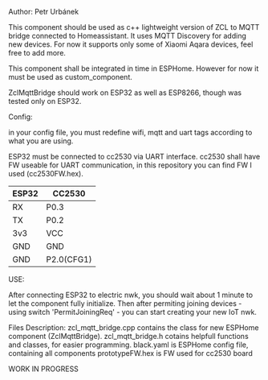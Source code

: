Author: Petr Urbánek

This component should be used as c++ lightweight version of ZCL to MQTT bridge connected to Homeassistant. It uses MQTT Discovery for adding new devices.
For now it supports only some of Xiaomi Aqara devices, feel free to add more.

This component shall be integrated in time in ESPHome. However for now it must be used as custom_component.

ZclMqttBridge should work on ESP32 as well as ESP8266, though was tested only on ESP32.


Config:

in your config file, you must redefine wifi, mqtt and uart tags according to what you are using.

ESP32 must be connected to cc2530 via UART interface.
cc2530 shall have FW useable for UART communication, in this repository you can find FW I used (cc2530FW.hex).

| ESP32 | CC2530 |
| ------- | ------- |
| RX   |   P0.3 |
| TX   |   P0.2 |
| 3v3  |   VCC  |
| GND  |   GND  |
| GND  |  P2.0(CFG1) |




USE:

After connecting ESP32 to electric nwk, you should wait about 1 minute to let the component fully initialize.
Then after permiting joining devices - using switch 'PermitJoiningReq' - you can start creating your new IoT nwk.




Files Description:
zcl_mqtt_bridge.cpp contains the class for new ESPHome component (ZclMqttBridge).
zcl_mqtt_bridge.h cotains helpfull functions and classes, for easier programming.
black.yaml is ESPHome config file, containing all components
prototypeFW.hex is FW used for cc2530 board


WORK IN PROGRESS
